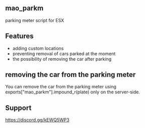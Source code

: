 ## mao_parkm
parking meter script for ESX

## Features
- adding custom locations
- preventing removal of cars parked at the moment
- the possibility of removing the car after parking

## removing the car from the parking meter
You can remove the car from the parking meter using exports["mao_parkm"].impound_r(plate) only on the server-side.

## Support
https://discord.gg/kEWQ5WP3
